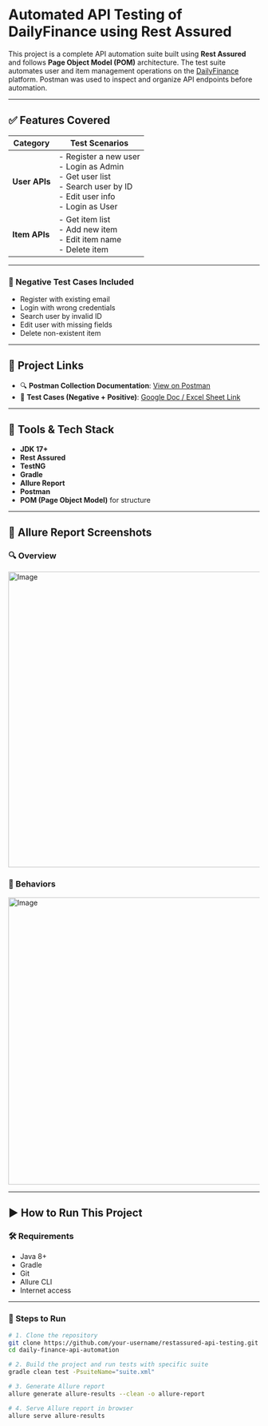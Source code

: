 # Automated API Testing of DailyFinance using Rest Assured

This project is a complete API automation suite built using **Rest Assured** and follows **Page Object Model (POM)** architecture. The test suite automates user and item management operations on the [DailyFinance](https://dailyfinance.roadtocareer.net/) platform. Postman was used to inspect and organize API endpoints before automation.

---

## ✅ Features Covered

| Category     | Test Scenarios                                                                 |
|--------------|---------------------------------------------------------------------------------|
| **User APIs** | - Register a new user  <br> - Login as Admin <br> - Get user list <br> - Search user by ID <br> - Edit user info <br> - Login as User |
| **Item APIs** | - Get item list <br> - Add new item <br> - Edit item name <br> - Delete item |


---


### 🛑 Negative Test Cases Included

- Register with existing email  
- Login with wrong credentials  
- Search user by invalid ID  
- Edit user with missing fields   
- Delete non-existent item  

---

## 🔗 Project Links

- 🔍 **Postman Collection Documentation**: [View on Postman](https://documenter.getpostman.com/view/45682289/2sB3BAMsb7)  
- 🧪 **Test Cases (Negative + Positive)**: [Google Doc / Excel Sheet Link](https://docs.google.com/spreadsheets/d/1x8YFv-7gxLX-PuW7ftzB19p3wmXfS9Ux/edit?usp=sharing&ouid=105412337074703854140&rtpof=true&sd=true)

---

## 🧰 Tools & Tech Stack

- **JDK 17+**
- **Rest Assured**
- **TestNG**
- **Gradle**
- **Allure Report**
- **Postman**
- **POM (Page Object Model)** for structure

---

## 📸 Allure Report Screenshots

### 🔍 Overview
<img width="1221" height="592" alt="Image" src="https://github.com/user-attachments/assets/e9bd4608-d58f-4bf7-bc1b-3dfab0d02877" />

### 🎯 Behaviors
<img width="1240" height="575" alt="Image" src="https://github.com/user-attachments/assets/7dc270ef-2c36-4d46-9507-6676ce5ca1ae" />

---

## ▶️ How to Run This Project
### 🛠 Requirements
- Java 8+
- Gradle
- Git
- Allure CLI
- Internet access

---

### 🧪 Steps to Run

```bash
# 1. Clone the repository
git clone https://github.com/your-username/restassured-api-testing.git
cd daily-finance-api-automation

# 2. Build the project and run tests with specific suite
gradle clean test -PsuiteName="suite.xml"

# 3. Generate Allure report
allure generate allure-results --clean -o allure-report

# 4. Serve Allure report in browser
allure serve allure-results
```
